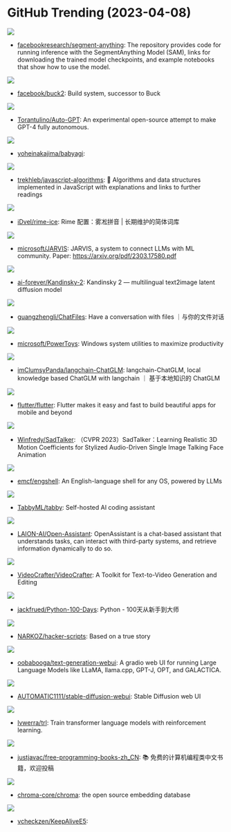 # GitHub Trending (2023-04-08)

![](https://img.shields.io/badge/Jupyter%20Notebook-New%202-green?style=flat-square&logo=appveyor)
- [facebookresearch/segment-anything](https://github.com/facebookresearch/segment-anything): The repository provides code for running inference with the SegmentAnything Model (SAM), links for downloading the trained model checkpoints, and example notebooks that show how to use the model.

![](https://img.shields.io/badge/Rust-New%20302-green?style=flat-square&logo=appveyor)
- [facebook/buck2](https://github.com/facebook/buck2): Build system, successor to Buck

![](https://img.shields.io/badge/Python-New%202-green?style=flat-square&logo=appveyor)
- [Torantulino/Auto-GPT](https://github.com/Torantulino/Auto-GPT): An experimental open-source attempt to make GPT-4 fully autonomous.

![](https://img.shields.io/badge/Python-New%20854-green?style=flat-square&logo=appveyor)
- [yoheinakajima/babyagi](https://github.com/yoheinakajima/babyagi): 

![](https://img.shields.io/badge/JavaScript-New%20422-green?style=flat-square&logo=appveyor)
- [trekhleb/javascript-algorithms](https://github.com/trekhleb/javascript-algorithms): 📝 Algorithms and data structures implemented in JavaScript with explanations and links to further readings

![](https://img.shields.io/badge/Go-New%20263-green?style=flat-square&logo=appveyor)
- [iDvel/rime-ice](https://github.com/iDvel/rime-ice): Rime 配置：雾凇拼音 | 长期维护的简体词库

![](https://img.shields.io/badge/Python-New%20992-green?style=flat-square&logo=appveyor)
- [microsoft/JARVIS](https://github.com/microsoft/JARVIS): JARVIS, a system to connect LLMs with ML community. Paper: https://arxiv.org/pdf/2303.17580.pdf

![](https://img.shields.io/badge/Jupyter%20Notebook-New%2061-green?style=flat-square&logo=appveyor)
- [ai-forever/Kandinsky-2](https://github.com/ai-forever/Kandinsky-2): Kandinsky 2 — multilingual text2image latent diffusion model

![](https://img.shields.io/badge/TypeScript-New%2060-green?style=flat-square&logo=appveyor)
- [guangzhengli/ChatFiles](https://github.com/guangzhengli/ChatFiles): Have a conversation with files ｜与你的文件对话

![](https://img.shields.io/badge/C%23-New%2093-green?style=flat-square&logo=appveyor)
- [microsoft/PowerToys](https://github.com/microsoft/PowerToys): Windows system utilities to maximize productivity

![](https://img.shields.io/badge/Python-New%20158-green?style=flat-square&logo=appveyor)
- [imClumsyPanda/langchain-ChatGLM](https://github.com/imClumsyPanda/langchain-ChatGLM): langchain-ChatGLM, local knowledge based ChatGLM with langchain ｜ 基于本地知识的 ChatGLM

![](https://img.shields.io/badge/Dart-New%2051-green?style=flat-square&logo=appveyor)
- [flutter/flutter](https://github.com/flutter/flutter): Flutter makes it easy and fast to build beautiful apps for mobile and beyond

![](https://img.shields.io/badge/Python-New%2063-green?style=flat-square&logo=appveyor)
- [Winfredy/SadTalker](https://github.com/Winfredy/SadTalker): （CVPR 2023）SadTalker：Learning Realistic 3D Motion Coefficients for Stylized Audio-Driven Single Image Talking Face Animation

![](https://img.shields.io/badge/Python-New%20268-green?style=flat-square&logo=appveyor)
- [emcf/engshell](https://github.com/emcf/engshell): An English-language shell for any OS, powered by LLMs

![](https://img.shields.io/badge/Python-New%20707-green?style=flat-square&logo=appveyor)
- [TabbyML/tabby](https://github.com/TabbyML/tabby): Self-hosted AI coding assistant

![](https://img.shields.io/badge/Python-New%20224-green?style=flat-square&logo=appveyor)
- [LAION-AI/Open-Assistant](https://github.com/LAION-AI/Open-Assistant): OpenAssistant is a chat-based assistant that understands tasks, can interact with third-party systems, and retrieve information dynamically to do so.

![](https://img.shields.io/badge/Python-New%20324-green?style=flat-square&logo=appveyor)
- [VideoCrafter/VideoCrafter](https://github.com/VideoCrafter/VideoCrafter): A Toolkit for Text-to-Video Generation and Editing

![](https://img.shields.io/badge/Python-New%20160-green?style=flat-square&logo=appveyor)
- [jackfrued/Python-100-Days](https://github.com/jackfrued/Python-100-Days): Python - 100天从新手到大师

![](https://img.shields.io/badge/JavaScript-New%2051-green?style=flat-square&logo=appveyor)
- [NARKOZ/hacker-scripts](https://github.com/NARKOZ/hacker-scripts): Based on a true story

![](https://img.shields.io/badge/Python-New%20169-green?style=flat-square&logo=appveyor)
- [oobabooga/text-generation-webui](https://github.com/oobabooga/text-generation-webui): A gradio web UI for running Large Language Models like LLaMA, llama.cpp, GPT-J, OPT, and GALACTICA.

![](https://img.shields.io/badge/Python-New%20456-green?style=flat-square&logo=appveyor)
- [AUTOMATIC1111/stable-diffusion-webui](https://github.com/AUTOMATIC1111/stable-diffusion-webui): Stable Diffusion web UI

![](https://img.shields.io/badge/Python-New%2048-green?style=flat-square&logo=appveyor)
- [lvwerra/trl](https://github.com/lvwerra/trl): Train transformer language models with reinforcement learning.

![](https://img.shields.io/badge/none-New%2048-green?style=flat-square&logo=appveyor)
- [justjavac/free-programming-books-zh_CN](https://github.com/justjavac/free-programming-books-zh_CN): 📚 免费的计算机编程类中文书籍，欢迎投稿

![](https://img.shields.io/badge/Python-New%20476-green?style=flat-square&logo=appveyor)
- [chroma-core/chroma](https://github.com/chroma-core/chroma): the open source embedding database

![](https://img.shields.io/badge/Shell-New%2041-green?style=flat-square&logo=appveyor)
- [vcheckzen/KeepAliveE5](https://github.com/vcheckzen/KeepAliveE5): 


